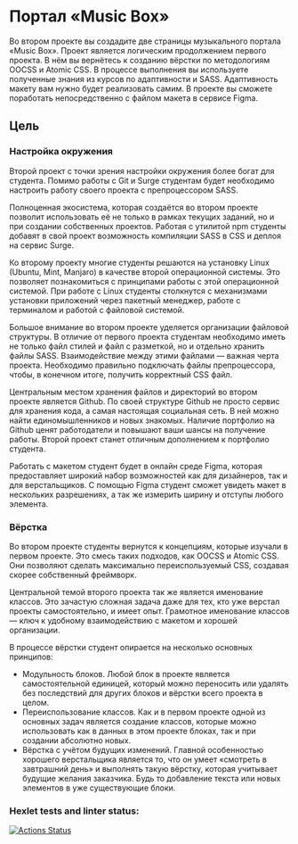 # Портал «Music Box»

Во втором проекте вы создадите две страницы музыкального портала «Music Box». Проект является логическим продолжением первого проекта. В нём вы вернётесь к созданию вёрстки по методологиям OOCSS и Atomic CSS. В процессе выполнения вы используете полученные знания из курсов по адаптивности и SASS. Адаптивность макету вам нужно будет реализовать самим. В проекте вы сможете поработать непосредственно с файлом макета в сервисе Figma.

## Цель

### Настройка окружения

Второй проект с точки зрения настройки окружения более богат для студента. Помимо работы с Git и Surge студентам будет необходимо настроить работу своего проекта с препроцессором SASS.

Полноценная экосистема, которая создаётся во втором проекте позволит использовать её не только в рамках текущих заданий, но и при создании собственных проектов. Работая с утилитой npm студенты добавят в свой проект возможность компиляции SASS в CSS и деплоя на сервис Surge.

Ко второму проекту многие студенты решаются на установку Linux (Ubuntu, Mint, Manjaro) в качестве второй операционной системы. Это позволяет познакомиться с принципами работы с этой операционной системой. При работе с Linux студенты столкнутся с механизмами установки приложений через пакетный менеджер, работе с терминалом и работой с файловой системой.

Большое внимание во втором проекте уделяется организации файловой структуры. В отличие от первого проекта студентам необходимо иметь не только файл стилей и файл с разметкой, но и отдельно хранить файлы SASS. Взаимодействие между этими файлами — важная черта проекта. Необходимо правильно подключать файлы препроцессора, чтобы, в конечном итоге, получить корректный CSS файл.

Центральным местом хранения файлов и директорий во втором проекте является Github. По своей структуре Github не просто сервис для хранения кода, а самая настоящая социальная сеть. В ней можно найти единомышленников и новых знакомых. Наличие портфолио на Github ценят работодатели и повышают ваши шансы на получение работы. Второй проект станет отличным дополнением к портфолио студента.

Работать с макетом студент будет в онлайн среде Figma, которая предоставляет широкий набор возможностей как для дизайнеров, так и для верстальщиков. С помощью Figma студент сможет увидеть макет в нескольких разрешениях, а так же измерить ширину и отступы любого элемента.

### Вёрстка

Во втором проекте студенты вернутся к концепциям, которые изучали в первом проекте. Это смесь таких подходов, как OOCSS и Atomic CSS. Они позволяют сделать максимально переиспользуемый CSS, создавая скорее собственный фреймворк.

Центральной темой второго проекта так же является именование классов. Это зачастую сложная задача даже для тех, кто уже верстал проекты самостоятельно, и имеет опыт. Грамотное именование классов — ключ к удобному взаимодействию с макетом и хорошей организации.

В процессе вёрстки студент опирается на несколько основных принципов:

- Модульность блоков. Любой блок в проекте является самостоятельной единицей, который можно переносить или удалять без последствий для других блоков и вёрстки всего проекта в целом.
- Переиспользование классов. Как и в первом проекте одной из основных задач является создание классов, которые можно использовать как в данных в этом проекте блоках, так и при создании абсолютно новых.
- Вёрстка с учётом будущих изменений. Главной особенностью хорошего верстальщика является то, что он умеет «смотреть в завтрашний день» и выполнять такую вёрстку, которая учитывает будущие желания заказчика. Будь то добавление текста или новых элементов в уже существующие блоки.

### Hexlet tests and linter status:

[![Actions Status](https://github.com/ilrosch/layout-designer-project-56/actions/workflows/hexlet-check.yml/badge.svg)](https://github.com/ilrosch/layout-designer-project-56/actions)
